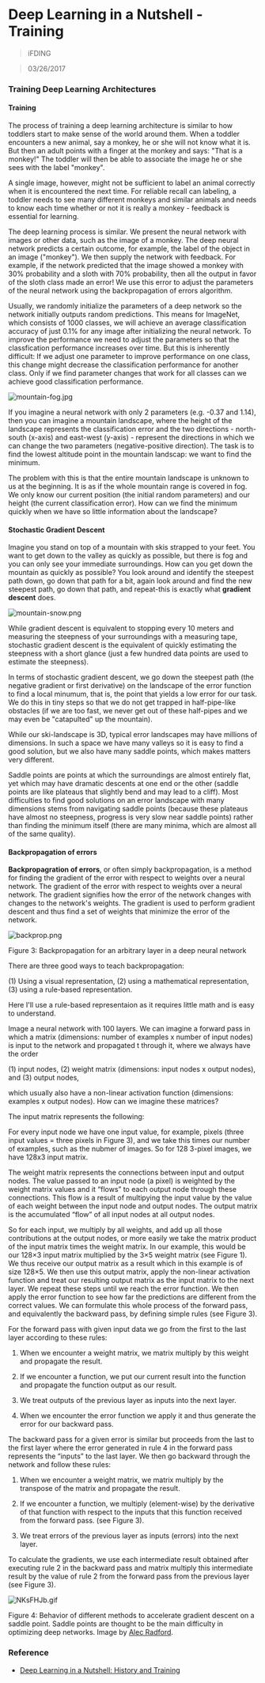 # Deep Learning in a Nutshell - Training

>iFDING

>03/26/2017


### Training Deep Learning Architectures

#### Training

The process of training a deep learning architecture is similar to how toddlers start to make sense of the world around them. When a toddler encounters a new animal, say a monkey, he or she will not know what it is. But then an adult points with a finger at the monkey and says: "That is a monkey!" The toddler will then be able to associate the image he or she sees with the label "monkey".

A single image, however, might not be sufficient to label an animal correctly when it is encountered the next time. For reliable recall can labeling, a toddler needs to see many different monkeys and similar animals and needs to know each time whether or not it is really a monkey - feedback is essential for learning.

The deep learning process is similar. We present the neural network with images or other data, such as the image of a monkey. The deep neural network predicts a certain outcome, for example, the label of the object in an image ("monkey"). We then supply the network with feedback. For example, if the network predicted that the image showed a monkey with 30% probability and a sloth with 70% probability, then all the output in favor of the sloth class made an error! We use this error to adjust the parameters of the neural network using the backpropagation of errors algorithm.

Usually, we randomly initialize the parameters of a deep network so the network initially outputs random predictions. This means for ImageNet, which consists of 1000 classes, we will achieve an average classification accuracy of just 0.1% for any image after initializing the neural network. To improve the performance we need to adjust the parameters so that the classfication performance increases over time. But this is inherently difficult: If we adjust one parameter to improve performance on one class, this change might decrease the classification performance for another class. Only if we find parameter changes that work for all classes can we achieve good classification performance.

![mountain-fog.jpg](img/mountain-fog.jpg)

If you imagine a neural network with only 2 parameters (e.g. -0.37 and 1.14), then you can imagine a mountain landscape, where the height of the landscape represents the classification error and the two directions - north-south (x-axis) and east-west (y-axis) - represent the directions in which we can change the two parameters (negative-positive direction). The task is to find the lowest altitude point in the mountain landscap: we want to find the minimum.

The problem with this is that the entire mountain landscape is unknown to us at the beginning. It is as if the whole mountain range is covered in fog. We only know our current position (the initial random parameters) and our height (the current classification error). How can we find the minimum quickly when we have so little information about the landscape?

#### Stochastic Gradient Descent 

Imagine you stand on top of a mountain with skis strapped to your feet. You want to get down to the valley as quickly as possible, but there is fog and you can only see your immediate surroundings. How can you get down the mountain as quickly as possible? You look around and identify the steepest path down, go down that path for a bit, again look around and find the new steepest path, go down that path, and repeat-this is exactly what **gradient descent** does.

![mountain-snow.png](img/mountain-snow.png)

While gradient descent is equivalent to stopping every 10 meters and measuring the steepness of your surroundings with a measuring tape, stochastic gradient descent is the equivalent of quickly estimating the steepness with a short glance (just a few hundred data points are used to estimate the steepness).

In terms of stochastic gradient descent, we go down the steepest path (the negative gradient or first derivative) on the landscape of the error function to find a local minumum, that is, the point that yields a low error for our task. We do this in tiny steps so that we do not get trapped in half-pipe-like obstacles (if we are too fast, we never get out of these half-pipes and we may even be "catapulted" up the mountain).

While our ski-landscape is 3D, typical error landscapes may have millions of dimensions. In such a space we have many valleys so it is easy to find a good solution, but we also have many saddle points, which makes matters very different.

Saddle points are points at which the surroundings are almost entirely flat, yet which may have dramatic descents at one end or the other (saddle points are like plateaus that slightly bend and may lead to a cliff). Most difficulties to find good solutions on an error landscape with many dimensions stems from navigating saddle points (because these plateaus have almost no steepness, progress is very slow near saddle points) rather than finding the minimum itself (there are many minima, which are almost all of the same quality).

#### Backpropagation of errors

**Backpropagration of errors**, or often simply backpropagation, is a method for finding the gradient of the error with respect to weights over a neural network. The gradient of the error with respect to weights over a neural network. The gradient signifies how the error of the network changes with changes to the network's weights. The gradient is used to perform gradient descent and thus find a set of weights that minimize the error of the network.

![backprop.png](img/backprop.png)

Figure 3: Backpropagation for an arbitrary layer in a deep neural network

There are three good ways to teach backpropagation:

(1) Using a visual representation,
(2) using a mathematical representation,
(3) using a rule-based representation.

Here I'll use a rule-based representaion as it requires little math and is easy to understand.

Image a neural network with 100 layers. We can imagine a forward pass in which a matrix (dimensions: number of examples x number of input nodes) is input to the network and propagated t through it, where we always have the order 

(1) input nodes,
(2) weight matrix (dimensions: input nodes x output nodes), and
(3) output nodes,

which usually also have a non-linear activation function (dimensions: examples x output nodes). How can we imagine these matrices?

The input matrix represents the following:

For every input node we have one input value, for example, pixels (three input values = three pixels in Figure 3), and we take this times our number of examples, such as the nubmer of images. So for 128 3-pixel images, we have 128x3 input matrix.

The weight matrix represents the connections between input and output nodes. The value passed to an input node (a pixel) is weighted by the weight matrix values and it “flows” to each output node through these connections. This flow is a result of multipying the input value by the value of each weight between the input node and output nodes. The output matrix is the accumulated “flow” of all input nodes at all output nodes.

So for each input, we multiply by all weights, and add up all those contributions at the output nodes, or more easily we take the matrix product of the input matrix times the weight matrix. In our example, this would be our 128×3 input matrix multiplied by the 3×5 weight matrix (see Figure 1). We thus receive our output matrix as a result which in this example is of size 128×5. We then use this output matrix, apply the non-linear activation function and treat our resulting output matrix as the input matrix to the next layer. We repeat these steps until we reach the error function. We then apply the error function to see how far the predictions are different from the correct values. We can formulate this whole process of the forward pass, and equivalently the backward pass, by defining simple rules (see Figure 3).

For the forward pass with given input data we go from the first to the last layer according to these rules:

1. When we encounter a weight matrix, we matrix multiply by this weight and propagate the result.

2. If we encounter a function, we put our current result into the function and propagate the function output as our result.

3. We treat outputs of the previous layer as inputs into the next layer.

4. When we encounter the error function we apply it and thus generate the error for our backward pass.

The backward pass for a given error is similar but proceeds from the last to the first layer where the error generated in rule 4 in the forward pass represents the “inputs” to the last layer. We then go backward through the network and follow these rules:

1. When we encounter a weight matrix, we matrix multiply by the transpose of the matrix and propagate the result.

2. If we encounter a function, we multiply (element-wise) by the derivative of that function with respect to the inputs that this function received from the forward pass. (see Figure 3).

3. We treat errors of the previous layer as inputs (errors) into the next layer.

To calculate the gradients, we use each intermediate result obtained after executing rule 2 in the backward pass and matrix multiply this intermediate result by the value of rule 2 from the forward pass from the previous layer (see Figure 3).

![NKsFHJb.gif](img/NKsFHJb.gif)

Figure 4: Behavior of different methods to accelerate gradient descent on a saddle point. Saddle points are thought to be the main difficulty in optimizing deep networks. Image by [Alec Radford](https://www.themuse.com/companies).


### Reference

* [Deep Learning in a Nutshell: History and Training](https://devblogs.nvidia.com/parallelforall/deep-learning-nutshell-history-training/)

